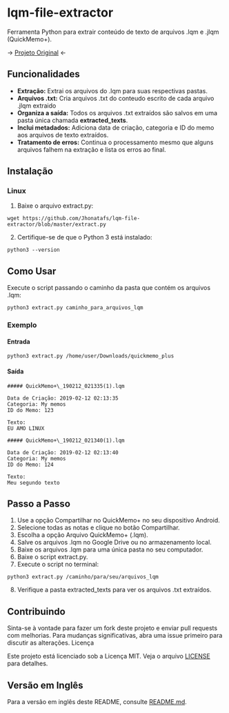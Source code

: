 # lqm-file-extractor

Ferramenta Python para extrair conteúdo de texto de arquivos .lqm e .jlqm (QuickMemo+).

→ [Projeto Original](https://github.com/pporadzisz/lqm-file-extractor) ←

## Funcionalidades

- **Extração:** Extrai os arquivos do .lqm para suas respectivas pastas.
- **Arquivos .txt:** Cria arquivos .txt do conteudo escrito de cada arquivo .jlqm extraido
- **Organiza a saída:** Todos os arquivos .txt extraídos são salvos em uma pasta única chamada **extracted_texts**.
- **Inclui metadados:** Adiciona data de criação, categoria e ID do memo aos arquivos de texto extraídos.
- **Tratamento de erros:** Continua o processamento mesmo que alguns arquivos falhem na extração e lista os erros ao final.

## Instalação

### Linux

1. Baixe o arquivo extract.py:

```
wget https://github.com/Jhonatafs/lqm-file-extractor/blob/master/extract.py
```

2. Certifique-se de que o Python 3 está instalado:

```
python3 --version
```

## Como Usar

Execute o script passando o caminho da pasta que contém os arquivos .lqm:

```
python3 extract.py caminho_para_arquivos_lqm
```

### Exemplo

#### Entrada

```
python3 extract.py /home/user/Downloads/quickmemo_plus
```

#### Saída

```
##### QuickMemo+\_190212_021335(1).lqm

Data de Criação: 2019-02-12 02:13:35
Categoria: My memos
ID do Memo: 123

Texto:
EU AMO LINUX

##### QuickMemo+\_190212_021340(1).lqm

Data de Criação: 2019-02-12 02:13:40
Categoria: My memos
ID do Memo: 124

Texto:
Meu segundo texto
```

## Passo a Passo

1. Use a opção Compartilhar no QuickMemo+ no seu dispositivo Android.
2. Selecione todas as notas e clique no botão Compartilhar.
3. Escolha a opção Arquivo QuickMemo+ (.lqm).
4. Salve os arquivos .lqm no Google Drive ou no armazenamento local.
5. Baixe os arquivos .lqm para uma única pasta no seu computador.
6. Baixe o script extract.py.
7. Execute o script no terminal:

```
python3 extract.py /caminho/para/seu/arquivos_lqm
```

8. Verifique a pasta extracted_texts para ver os arquivos .txt extraídos.

## Contribuindo

Sinta-se à vontade para fazer um fork deste projeto e enviar pull requests com melhorias. Para mudanças significativas, abra uma issue primeiro para discutir as alterações.
Licença

Este projeto está licenciado sob a Licença MIT. Veja o arquivo [LICENSE](/LICENSE) para detalhes.

## Versão em Inglês

Para a versão em inglês deste README, consulte [README.md](/README.md).
